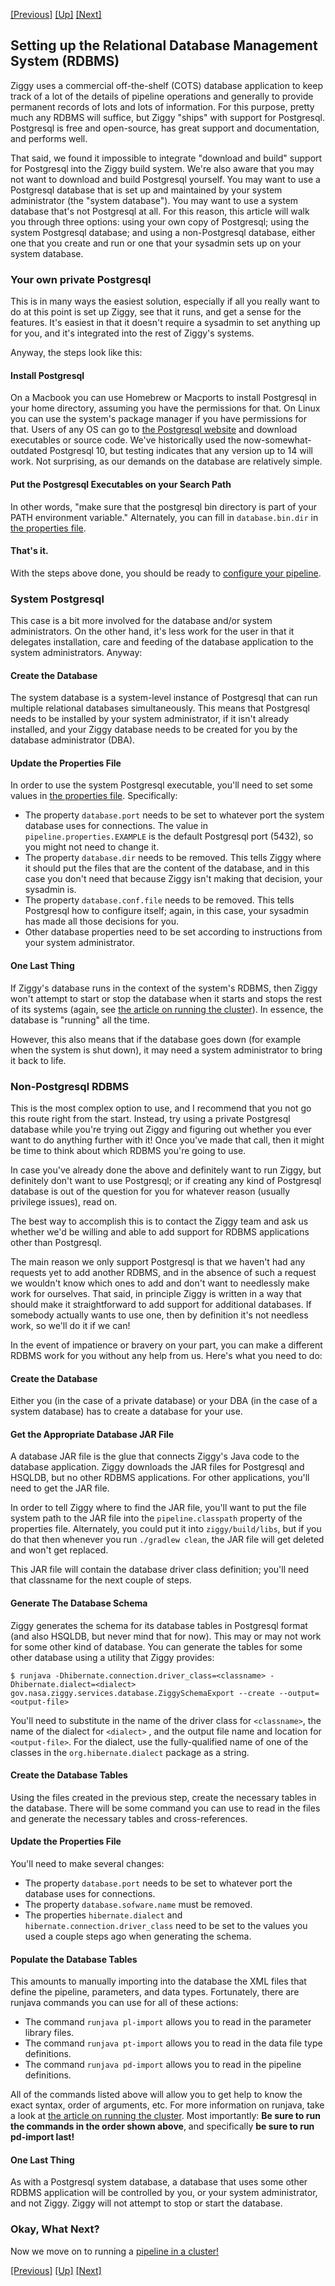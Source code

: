 <a href="building-pipeline.md">[Previous]</a> <a href="user-manual.md">[Up]</a> <a href="running-pipeline.md">[Next]</a>

## Setting up the Relational Database Management System (RDBMS)

Ziggy uses a commercial off-the-shelf (COTS) database application to keep track of a lot of the details of pipeline operations and generally to provide permanent records of lots and lots of information. For this purpose, pretty much any RDBMS will suffice, but Ziggy "ships" with support for Postgresql. Postgresql is free and open-source, has great support and documentation, and performs well.

That said, we found it impossible to integrate "download and build" support for Postgresql into the Ziggy build system. We're also aware that you may not want to download and build Postgresql yourself. You may want to use a Postgresql database that is set up and maintained by your system administrator (the "system database"). You may want to use a system database that's not Postgresql at all. For this reason, this article will walk you through three options: using your own copy of Postgresql; using the system Postgresql database; and using a non-Postgresql database, either one that you create and run or one that your sysadmin sets up on your system database.

### Your own private Postgresql

This is in many ways the easiest solution, especially if all you really want to do at this point is set up Ziggy, see that it runs, and get a sense for the features. It's easiest in that it doesn't require a sysadmin to set anything up for you, and it's integrated into the rest of Ziggy's systems.

Anyway, the steps look like this:

#### Install Postgresql

On a Macbook you can use Homebrew or Macports to install Postgresql in your home directory, assuming you have the permissions for that. On Linux you can use the system's package manager if you have permissions for that. Users of any OS can go to [the Postgresql website](https://www.postgresql.org/download/) and download executables or source code. We've historically used the now-somewhat-outdated Postgresql 10, but testing indicates that any version up to 14 will work. Not surprising, as our demands on the database are relatively simple.

#### Put the Postgresql Executables on your Search Path

In other words, "make sure that the postgresql bin directory is part of your PATH environment variable." Alternately, you can fill in `database.bin.dir` in [the properties file](properties.md).

#### That's it.

With the steps above done, you should be ready to [configure your pipeline](configuring-pipeline.md).

### System Postgresql

This case is a bit more involved for the database and/or system administrators. On the other hand, it's less work for the user in that it delegates installation, care and feeding of the database application to the system administrators. Anyway:

#### Create the Database

The system database is a system-level instance of Postgresql that can run multiple relational databases simultaneously. This means that Postgresql needs to be installed by your system administrator, if it isn't already installed, and your Ziggy database needs to be created for you by the database administrator (DBA).

#### Update the Properties File

In order to use the system Postgresql executable, you'll need to set some values in [the properties file](properties.md). Specifically:

- The property `database.port` needs to be set to whatever port the system database uses for connections. The value in `pipeline.properties.EXAMPLE` is the default Postgresql port (5432), so you might not need to change it.
- The property `database.dir` needs to be removed. This tells Ziggy where it should put the files that are the content of the database, and in this case you don't need that because Ziggy isn't making that decision, your sysadmin is.
- The property `database.conf.file` needs to be removed. This tells Postgresql how to configure itself; again, in this case, your sysadmin has made all those decisions for you.
- Other database properties need to be set according to instructions from your system administrator.

#### One Last Thing

If Ziggy's database runs in the context of the system's RDBMS, then Ziggy won't attempt to start or stop the database when it starts and stops the rest of its systems (again, see [the article on running the cluster](running-pipeline.md)). In essence, the database is "running" all the time.

However, this also means that if the database goes down (for example when the system is shut down), it may need a system administrator to bring it back to life.

### Non-Postgresql RDBMS

This is the most complex option to use, and I recommend that you not go this route right from the start. Instead, try using a private Postgresql database while you're trying out Ziggy and figuring out whether you ever want to do anything further with it! Once you've made that call, then it might be time to think about which RDBMS you're going to use.

In case you've already done the above and definitely want to run Ziggy, but definitely don't want to use Postgresql; or if creating any kind of Postgresql database is out of the question for you for whatever reason (usually privilege issues), read on.

The best way to accomplish this is to contact the Ziggy team and ask us whether we'd be willing and able to add support for RDBMS applications other than Postgresql.

The main reason we only support Postgresql is that we haven't had any requests yet to add another RDBMS, and in the absence of such a request we wouldn't know which ones to add and don't want to needlessly make work for ourselves. That said, in principle Ziggy is written in a way that should make it straightforward to add support for additional databases. If somebody actually wants to use one, then by definition it's not needless work, so we'll do it if we can!

In the event of impatience or bravery on your part, you can make a different RDBMS work for you without any help from us. Here's what you need to do:

#### Create the Database

Either you (in the case of a private database) or your DBA (in the case of a system database) has to create a database for your use.

#### Get the Appropriate Database JAR File

A database JAR file is the glue that connects Ziggy's Java code to the database application. Ziggy downloads the JAR files for Postgresql and HSQLDB, but no other RDBMS applications. For other applications, you'll need to get the JAR file.

In order to tell Ziggy where to find the JAR file, you'll want to put the file system path to the JAR file into the `pipeline.classpath` property of the properties file. Alternately, you could put it into `ziggy/build/libs`, but if you do that then whenever you run `./gradlew clean`, the JAR file will get deleted and won't get replaced.

This JAR file will contain the database driver class definition; you'll need that classname for the next couple of steps.

#### Generate The Database Schema

Ziggy generates the schema for its database tables in Postgresql format (and also HSQLDB, but never mind that for now). This may or may not work for some other kind of database. You can generate the tables for some other database using a utility that Ziggy provides:

```console
$ runjava -Dhibernate.connection.driver_class=<classname> -Dhibernate.dialect=<dialect> gov.nasa.ziggy.services.database.ZiggySchemaExport --create --output=<output-file>
```

You'll need to substitute in the name of the driver class for `<classname>`, the name of the dialect for `<dialect>` , and the output file name and location for `<output-file>`. For the dialect, use the fully-qualified name of one of the classes in the `org.hibernate.dialect` package as a string.

#### Create the Database Tables

Using the files created in the previous step, create the necessary tables in the database. There will be some command you can use to read in the files and generate the necessary tables and cross-references.

#### Update the Properties File

You'll need to make several changes:

- The property `database.port` needs to be set to whatever port the database uses for connections.
- The property `database.sofware.name` must be removed.
- The properties `hibernate.dialect` and `hibernate.connection.driver_class` need to be set to the values you used a couple steps ago when generating the schema.

#### Populate the Database Tables

This amounts to manually importing into the database the XML files that define the pipeline, parameters, and data types. Fortunately, there are runjava commands you can use for all of these actions:

- The command `runjava pl-import` allows you to read in the parameter library files.
- The command `runjava pt-import` allows you to read in the data file type definitions.
- The command `runjava pd-import` allows you to read in the pipeline definitions.

All of the commands listed above will allow you to get help to know the exact syntax, order of arguments, etc. For more information on runjava, take a look at [the article on running the cluster](running-pipeline.md). Most importantly: **Be sure to run the commands in the order shown above**, and specifically **be sure to run pd-import last!**

#### One Last Thing

As with a Postgresql system database, a database that uses some other RDBMS application will be controlled by you, or your system administrator, and not Ziggy. Ziggy will not attempt to stop or start the database.

### Okay, What Next?

Now we move on to running a [pipeline in a cluster!](running-pipeline.md)

<a href="building-pipeline.md">[Previous]</a> <a href="user-manual.md">[Up]</a> <a href="running-pipeline.md">[Next]</a>
